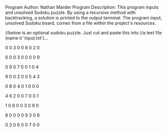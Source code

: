 
Program Author: Nathan Marder
Program Description: This program inputs and unsolved 
Sudoku puzzle. By using a recursive method with
backtracking, a solution is printed to the output 
terminal. The program input, unsolved Sudoku board,
comes from a file within the project's resources.

 
//below is an optional sudoku puzzle. Just cut and paste this into
//a text file (name it 'input.txt')...

0 0 3 0 0 8 0 2 0

6 0 0 3 0 0 0 0 9

0 9 0 7 0 0 1 0 4

9 0 0 2 0 0 5 4 3

0 8 0 4 0 1 0 0 0

4 6 2 0 0 7 0 0 1

1 0 6 0 0 3 0 9 0

8 0 0 0 0 9 3 0 6

0 3 0 6 0 0 7 0 0
